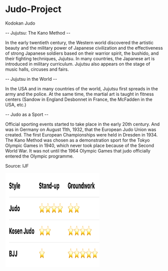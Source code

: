 # Judo-Project

Kodokan Judo

 -- Jujutsu: The Kano Method -- 

In the early twentieth century, the Western world discovered the artistic beauty and the military power of Japanese civilization and the effectiveness of strong Japanese soldiers based on their warrior spirit, the bushido, and their fighting techniques, Jujutsu. In many countries, the Japanese art is introduced in military curriculum. Jujutsu also appears on the stage of music halls, circuses and fairs.

-- Jujutsu in the World --

In the USA and in many countries of the world, Jujutsu first spreads in the army and the police. At the same time, the martial art is taught in fitness centers (Sandow in England Desbonnet in France, the McFadden in the USA, etc.)

-- Judo as a Sport --

Official sporting events started to take place in the early 20th century. And was in Germany on August 11th, 1932, that the European Judo Union was created. The first European Championships were held in Dresden in 1934. The Kano Method was chosen as a demonstration sport for the Tokyo Olympic Games in 1940, which never took place because of the Second World War. It was not until the 1964 Olympic Games that judo officially entered the Olympic programme.

Source: IJF

<img src="asset/Judo Style.jpeg" height=300 width=300>
